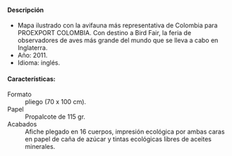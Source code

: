 #### Descripción

*   Mapa ilustrado con la avifauna más representativa de Colombia para PROEXPORT COLOMBIA. Con destino a Bird Fair, la feria de observadores de aves más grande del mundo que se lleva a cabo en Inglaterra.
*   Año: 2011.
*   Idioma: inglés.

#### Características:

<dl>
    <dt>Formato</dt> 
    <dd>pliego (70 x 100 cm). </dd>
    <dt>Papel</dt>
    <dd>Propalcote de 115 gr.</dd>
    <dt>Acabados</dt> 
    <dd>Afiche plegado en 16 cuerpos, impresión ecológica por ambas caras en papel de caña de azúcar y tintas ecológicas libres de aceites minerales.</dd>
</dl>
